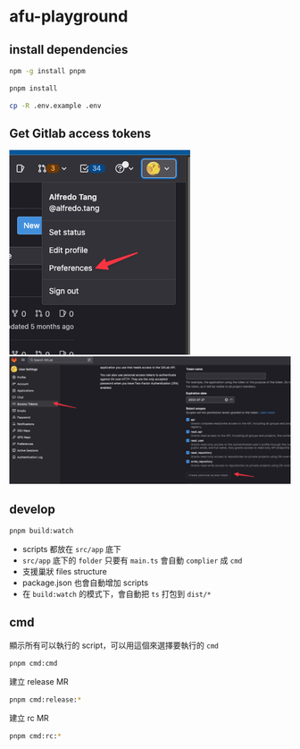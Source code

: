 # afu-playground

## install dependencies

```bash
npm -g install pnpm
```

```bash
pnpm install

```

```bash
cp -R .env.example .env
```

## Get Gitlab access tokens
![go to preferences](./images/img-2023-05-23%20at%2005.11.14.png)
![go to access tokens](./images/img-2023-05-23%20at%2005.12.00.png)

## develop
```bash
pnpm build:watch
```
- scripts 都放在 `src/app` 底下
- `src/app` 底下的 `folder` 只要有 `main.ts` 會自動 `complier` 成 `cmd`
- 支援巢狀 files structure
- package.json 也會自動增加 scripts
- 在 `build:watch` 的模式下，會自動把 `ts` 打包到 `dist/*`


## cmd
顯示所有可以執行的 script，可以用這個來選擇要執行的 `cmd`
```bash
pnpm cmd:cmd
```

建立 release MR
```bash
pnpm cmd:release:*
```

建立 rc MR
```bash
pnpm cmd:rc:*
```